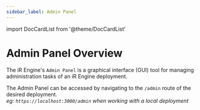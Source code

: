 ```yaml
---
sidebar_label: Admin Panel
---
```


import DocCardList from '@theme/DocCardList'

# Admin Panel Overview
The iR Engine's `Admin Panel` is a graphical interface (GUI) tool for managing administration tasks of an iR Engine deployment.

The Admin Panel can be accessed by navigating to the `/admin` route of the desired deployment.  
_eg: `https://localhost:3000/admin` when working with a local deployment_

<DocCardList />

